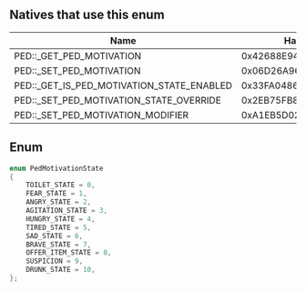 ## Natives that use this enum
| Name                                            | Hash               |
|-------------------------------------------------|--------------------|
| PED::\_GET\_PED\_MOTIVATION                     | 0x42688E94E96FD9B4 |
| PED::\_SET\_PED\_MOTIVATION                     | 0x06D26A96CA1BCA75 |
| PED::\_GET\_IS\_PED\_MOTIVATION\_STATE\_ENABLED | 0x33FA048675821DA7 |
| PED::\_SET\_PED\_MOTIVATION\_STATE\_OVERRIDE    | 0x2EB75FB86C41F026 |
| PED::\_SET\_PED\_MOTIVATION\_MODIFIER           | 0xA1EB5D029E0191D3 |
## Enum
```cpp
enum PedMotivationState
{
	TOILET_STATE = 0,
	FEAR_STATE = 1,
	ANGRY_STATE = 2,
	AGITATION_STATE = 3,
	HUNGRY_STATE = 4,
	TIRED_STATE = 5,
	SAD_STATE = 6,
	BRAVE_STATE = 7,
	OFFER_ITEM_STATE = 8,
	SUSPICION = 9,
	DRUNK_STATE = 10,
};
```